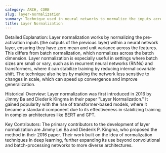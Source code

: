```yaml
---
category: ARCH, CORE
slug: layer-normalization
summary: Technique used in neural networks to normalize the inputs across the features within a layer, improving training stability and model performance, particularly in recurrent and transformer models.
title: Layer Normalization
---
```


Detailed Explanation: Layer normalization works by normalizing the pre-activation inputs (the outputs of the previous layer) within a neural network layer, ensuring they have zero mean and unit variance across the features. This differs from batch normalization, which normalizes across the batch dimension. Layer normalization is especially useful in settings where batch sizes are small or vary, such as in recurrent neural networks (RNNs) and transformers, where it can stabilize training by reducing internal covariate shift. The technique also helps by making the network less sensitive to changes in scale, which can speed up convergence and improve generalization.

Historical Overview: Layer normalization was first introduced in 2016 by Jimmy Ba and Diederik Kingma in their paper "Layer Normalization." It gained popularity with the rise of transformer-based models, where it became a standard component due to its effectiveness in stabilizing training in complex architectures like BERT and GPT.

Key Contributors: The primary contributors to the development of layer normalization are Jimmy Lei Ba and Diederik P. Kingma, who proposed the method in their 2016 paper. Their work built on the idea of normalization techniques in deep learning, further expanding its use beyond convolutional and batch-processing networks to more diverse architectures.